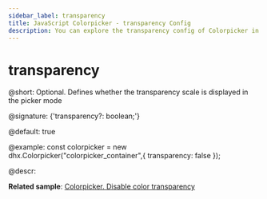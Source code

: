 ```yaml
---
sidebar_label: transparency
title: JavaScript Colorpicker - transparency Config 
description: You can explore the transparency config of Colorpicker in the documentation of the DHTMLX JavaScript UI library. Browse developer guides and API reference, try out code examples and live demos, and download a free 30-day evaluation version of DHTMLX Suite.
---
```


# transparency

@short: Optional. Defines whether the transparency scale is displayed in the picker mode

@signature: {'transparency?: boolean;'}

@default: true

@example:
const colorpicker = new dhx.Colorpicker("colorpicker_container",{
    transparency: false
});

@descr: 

**Related sample**: [Colorpicker. Disable color transparency](https://snippet.dhtmlx.com/ewgu0aps?tag=colorpicker)



